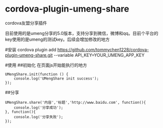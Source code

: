 # cordova-plugin-umeng-share
cordova友盟分享插件

目前使用的是umeng分享的5.0版本，支持分享到微信，微博和qq。目前个平台的key使用的是umeng的测试key。后续会增加修改的地方

#安装
cordova plugin add https://github.com/tommychen1228/cordova-plugin-umeng-share.git --variable API_KEY=YOUR_UMENG_APP_KEY 

#使用
##初始化
在页面js开始能执行的地方
```
UMengShare.init(function () {
	console.log('UMengShare init success');
});
```

##分享
```
UMengShare.share('内容','标题','http://www.baidu.com', function(){
    console.log('分享成功');
}, function(){
    console.log('分享失败');
});

```
